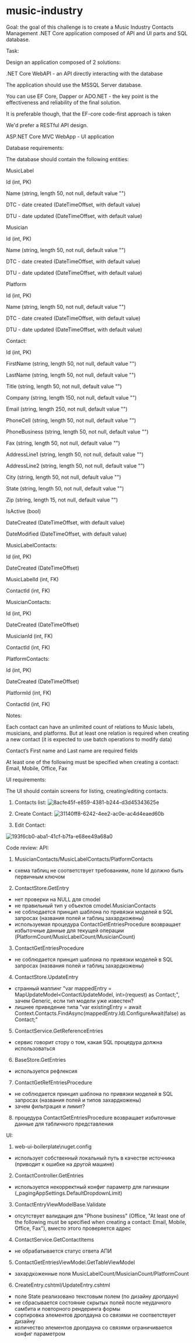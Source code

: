# music-industry

Goal: the goal of this challenge is to create a Music Industry Contacts Management .NET Core application composed of API and UI parts and SQL database.


Task:

Design an application composed of 2 solutions:

.NET Core WebAPI - an API directly interacting with the database 

The application should use the MSSQL Server database.

You can use EF Core, Dapper or ADO.NET - the key point is the effectiveness and reliability of the final solution.

It is preferable though, that the EF-core code-first approach is taken

We'd prefer a RESTful API design.

ASP.NET Core MVC WebApp - UI application

Database requirements:

The database should contain the following entities:

MusicLabel 

Id (int, PK)

Name (string, length 50, not null, default value "")

DTC - date created (DateTimeOffset, with default value)

DTU - date updated (DateTimeOffset, with default value)

Musician

Id (int, PK)

Name (string, length 50, not null, default value "")

DTC - date created (DateTimeOffset, with default value)

DTU - date updated (DateTimeOffset, with default value)

Platform

Id (int, PK)

Name (string, length 50, not null, default value "")

DTC - date created (DateTimeOffset, with default value)

DTU - date updated (DateTimeOffset, with default value)

Contact:

Id (int, PK)

FirstName (string, length 50, not null, default value "")

LastName (string, length 50, not null, default value "")

Title (string, length 50, not null, default value "")

Company (string, length 150, not null, default value "")

Email (string, length 250, not null, default value "")

PhoneCell (string, length 50, not null, default value "")

PhoneBusiness (string, length 50, not null, default value "")

Fax (string, length 50, not null, default value "")

AddressLine1 (string, length 50, not null, default value "")

AddressLine2 (string, length 50, not null, default value "")

City (string, length 50, not null, default value "")

State (string, length 50, not null, default value "")

Zip (string, length 15, not null, default value "")

IsActive (bool)

DateCreated (DateTimeOffset, with default value)

DateModified (DateTimeOffset, with default value)

MusicLabelContacts:

Id (int, PK)

DateCreated (DateTimeOffset)

MusicLabelId (int, FK)

ContactId (int, FK)

MusicianContacts:

Id (int, PK)

DateCreated (DateTimeOffset)

MusicianId (int, FK)

ContactId (int, FK)

PlatformContacts:

Id (int, PK)

DateCreated (DateTimeOffset)

PlatformId (int, FK)

ContactId (int, FK)

Notes:

Each contact can have an unlimited count of relations to Music labels, musicians, and platforms. But at least one relation is required when creating a new contact (it is expected to use batch operations to modify data)

Contact’s First name and Last name are required fields

At least one of the following must be specified when creating a contact: Email, Mobile, Office, Fax

UI requirements:

The UI should contain screens for listing, creating/editing contacts.

1) Contacts list:
![8acfe45f-e859-4381-b244-d3d45343625e](https://user-images.githubusercontent.com/3456280/182712438-0a551c83-f673-4fbe-b57b-8bb2300f5848.png)

2) Create Contact: 
![31140ff8-6242-4ee2-ac0e-ac4d4eaed60b](https://user-images.githubusercontent.com/3456280/182712359-f2f060c0-9e31-426c-a01e-138904cd4e41.png)

3) Edit Contact:

![193f6cb0-aba1-41cf-b7fa-e68ee49a68a0](https://user-images.githubusercontent.com/3456280/182712009-662cb657-8cfa-47e9-ab1f-015e2d836ae9.png)

Code review: 
API:
1) MusicianContacts/MusicLabelContacts/PlatformContacts
- схема таблиц не соответствует требованиям, поле Id должно быть первичным ключом

2) ContactStore.GetEntry
- нет проверки на NULL для cmodel
- не правильный тип у объектов cmodel.MusicianContacts
- не соблюдается принцип шаблона по привязки моделей в SQL запросах (названия полей и таблиц захардкожены)
- используемая процедура ContactGetEntriesProcedure возвращает избыточные данные для текущей операции (PlatformCount/MusicLabelCount/MusicianCount)

3) ContactGetEntriesProcedure
- не соблюдается принцип шаблона по привязки моделей в SQL запросах (названия полей и таблиц захардкожены)

4) ContactStore.UpdateEntry
- странный маппинг "var mappedEntry = MapUpdateModel<ContactUpdateModel, int>(request) as Contact;", зачем Generic, если тип модели уже известен?
- лишнее приведение типа "var existingEntry = await Context.Contacts.FindAsync(mappedEntry.Id).ConfigureAwait(false) as Contact;"

5) ContactService.GetReferenceEntries
- сервис говорит стору о том, какая SQL процедура должна использоваться

6) BaseStore.GetEntries
- используется рефлексия

7) ContactGetRefEntriesProcedure
- не соблюдается принцип шаблона по привязки моделей в SQL запросах (названия полей и типов захардкожены)
- зачем фильтрация и лимит?

8) процедура ContactGetEntriesProcedure возвращает избыточные данные для табличного представления

UI:
1) web-ui-boilerplate\nuget.config
- использует собственный локальный путь в качестве источника (приводит к ошибке на другой машине)

2) ContactController.GetEntries
- используется некорректный конфиг параметр для пагинации (_pagingAppSettings.DefaultDropdownLimit)

3) ContactEntryViewModelBase.Validate
- отсутствует валидация для "Phone business" (Office, "At least one of the following must be specified when creating a contact: Email, Mobile, Office, Fax"), вместо этого проверяется адрес

4) ContactService.GetContactItems
- не обрабатывается статус ответа АПИ

5) ContactGetEntriesViewModel.GetTableViewModel
- захардкоженные поля MusicLabelCount/MusicianCount/PlatformCount

6) CreateEntry.cshtml/UpdateEntry.cshtml
- поле State реализовано текстовым полем (по дизайну дропдаун)
- не сбрасывается состояние скрытых полей после неудачного самбита и повторного рендеринга формы
- сортировка элементов дропдауна со связями не соответствует дизайну
- количество элементов дропдауна со связями ограничивается конфиг параметром

